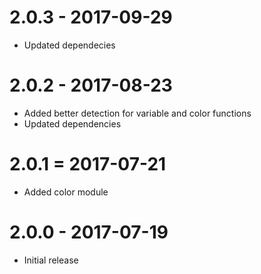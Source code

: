 # 2.0.3 - 2017-09-29
* Updated dependecies

# 2.0.2 - 2017-08-23
* Added better detection for variable and color functions
* Updated dependencies

# 2.0.1 = 2017-07-21
* Added color module

# 2.0.0 - 2017-07-19
* Initial release